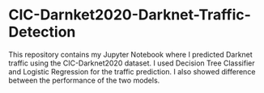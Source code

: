 # CIC-Darnket2020-Darknet-Traffic-Detection
This repository contains my Jupyter Notebook where I predicted Darknet traffic using the CIC-Darknet2020 dataset. I used Decision Tree Classifier and Logistic Regression for the traffic prediction. I also showed difference between the performance of the two models.

